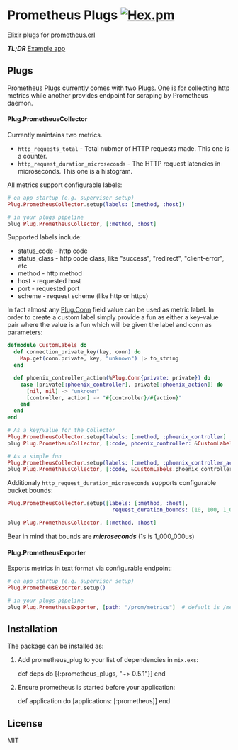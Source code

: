 # Prometheus Plugs [![Hex.pm](https://img.shields.io/hexpm/v/prometheus_plugs.svg?maxAge=2592000?style=plastic)](https://hex.pm/packages/prometheus_plugs)

Elixir plugs for [prometheus.erl](https://github.com/deadtrickster/prometheus.erl)

***TL;DR*** [Example app](https://github.com/deadtrickster/prometheus-plugs-example)

## Plugs

Prometheus Plugs currently comes with two Plugs. One is for collecting http metrics while another provides endpoint for scraping by Prometheus daemon.

#### Plug.PrometheusCollector
Currently maintains two metrics.
 - `http_requests_total` - Total nubmer of HTTP requests made. This one is a counter.
 - `http_request_duration_microseconds` - The HTTP request latencies in microseconds. This one is a histogram.

All metrics support configurable labels:
```elixir
# on app startup (e.g. supervisor setup)
Plug.PrometheusCollector.setup(labels: [:method, :host])

# in your plugs pipeline
plug Plug.PrometheusCollector, [:method, :host]
```
Supported labels include:
 - status_code - http code
 - status_class - http code class, like "success", "redirect", "client-error", etc
 - method - http method
 - host - requested host
 - port - requested port
 - scheme - request scheme (like http or https)

In fact almost any [Plug.Conn](https://hexdocs.pm/plug/Plug.Conn.html) field value can be used as metric label.
In order to create a custom label simply provide a fun as either a key-value
pair where the value is a fun which will be given the label and conn as
parameters:
``` elixir
defmodule CustomLabels do
  def connection_private_key(key, conn) do
    Map.get(conn.private, key, "unknown") |> to_string
  end

  def phoenix_controller_action(%Plug.Conn{private: private}) do
    case [private[:phoenix_controller], private[:phoenix_action]] do
      [nil, nil] -> "unknown"
      [controller, action] -> "#{controller}/#{action}"
    end
  end
end

# As a key/value for the Collector
Plug.PrometheusCollector.setup(labels: [:method, :phoenix_controller]
plug Plug.PrometheusCollector, [:code, phoenix_controller: &CustomLabels.connection_private_key/2]

# As a simple fun
Plug.PrometheusCollector.setup(labels: [:method, :phoenix_controller_action]
plug Plug.PrometheusCollector, [:code, &CustomLabels.phoenix_controller_action/1]
```

Additionaly `http_request_duration_microseconds` supports configurable bucket bounds:
```elixir
Plug.PrometheusCollector.setup([labels: [:method, :host],
                                 request_duration_bounds: [10, 100, 1_000, 10_000, 100_000, 300_000, 500_000, 750_000, 1_000_000, 1_500_000, 2_000_000, 3_000_000]])

plug Plug.PrometheusCollector, [:method, :host]
```

Bear in mind that bounds are ***microseconds*** (1s is 1_000_000us)

#### Plug.PrometheusExporter

Exports metrics in text format via configurable endpoint:
``` elixir
# on app startup (e.g. supervisor setup)
Plug.PrometheusExporter.setup()

# in your plugs pipeline
plug Plug.PrometheusExporter, [path: "/prom/metrics"]  # default is /metrics
```

## Installation

The package can be installed as:

  1. Add prometheus_plug to your list of dependencies in `mix.exs`:

        def deps do
          [{:prometheus_plugs, "~> 0.5.1"}]
        end

  2. Ensure prometheus is started before your application:

        def application do
          [applications: [:prometheus]]
        end


## License

MIT
